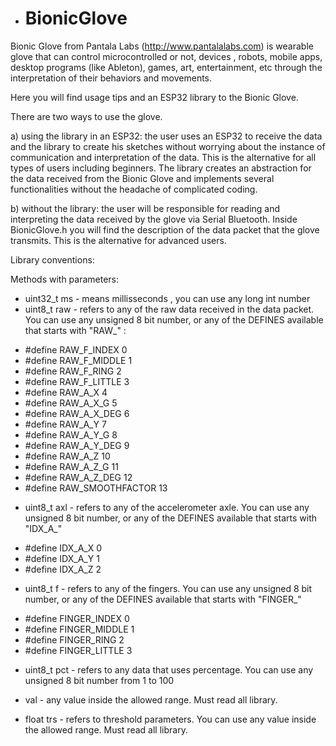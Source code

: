 - # BionicGlove

Bionic Glove from Pantala Labs (http://www.pantalalabs.com) is wearable glove that can control microcontrolled or not, devices , robots, mobile apps, desktop programs (like Ableton), games, art, entertainment, etc through the interpretation of their behaviors and movements.

Here you will find usage tips and an ESP32 library to the Bionic Glove.

There are two ways to use the glove.

a) using the library in an ESP32: the user uses an ESP32 to receive the data and the library to create his sketches without worrying about the instance of communication and interpretation of the data. This is the alternative for all types of users including beginners. 
The library creates an abstraction for the data received from the Bionic Glove and implements several functionalities without the headache of complicated coding.

b) without the library: the user will be responsible for reading and interpreting the data received by the glove via Serial Bluetooth. Inside BionicGlove.h you will find the description of the data packet that the glove transmits. This is the alternative for advanced users.

Library conventions:

Methods with parameters:

+ uint32_t ms - means millisseconds , you can use any long int number
+ uint8_t raw - refers to any of the raw data received in the data packet. You can use any unsigned 8 bit number, or any of the DEFINES available that starts with "RAW_" : 

- #define RAW_F_INDEX 0
- #define RAW_F_MIDDLE 1
- #define RAW_F_RING 2
- #define RAW_F_LITTLE 3
- #define RAW_A_X 4
- #define RAW_A_X_G 5
- #define RAW_A_X_DEG 6
- #define RAW_A_Y 7
- #define RAW_A_Y_G 8
- #define RAW_A_Y_DEG 9
- #define RAW_A_Z 10
- #define RAW_A_Z_G 11
- #define RAW_A_Z_DEG 12
- #define RAW_SMOOTHFACTOR 13

+ uint8_t axl - refers to any of the accelerometer axle. You can use any unsigned 8 bit number, or any of the DEFINES available that starts with "IDX_A_" 

- #define IDX_A_X 0
- #define IDX_A_Y 1
- #define IDX_A_Z 2

+ uint8_t f - refers to any of the fingers. You can use any unsigned 8 bit number, or any of the DEFINES available that starts with "FINGER_" 

- #define FINGER_INDEX 0
- #define FINGER_MIDDLE 1
- #define FINGER_RING 2
- #define FINGER_LITTLE 3

+ uint8_t pct - refers to any data that uses percentage. You can use any unsigned 8 bit number from 1 to 100

+ <any datatype> val - any value inside the allowed range. Must read all library.

+ float trs - refers to threshold parameters. You can use any value inside the allowed range. Must read all library.